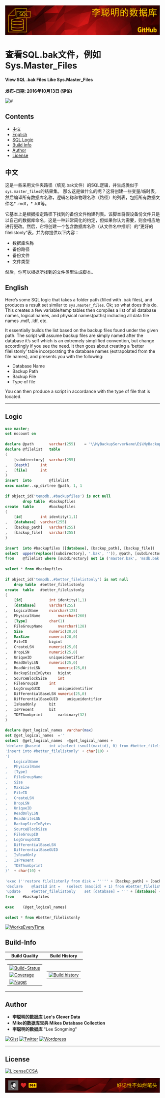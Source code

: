 ![CLEVER DATA GIT REPO](https://raw.githubusercontent.com/LiCongMingDeShujuku/git-resources/master/0-clever-data-github.png "李聪明的数据库")

# 查看SQL.bak文件，例如Sys.Master_Files
#### View SQL .bak Files Like Sys.Master_Files
**发布-日期: 2016年10月13日 (评论)**

![#](images/##############?raw=true "#")

## Contents

- [中文](#中文)
- [English](#English)
- [SQL Logic](#Logic)
- [Build Info](#Build-Info)
- [Author](#Author)
- [License](#License) 


## 中文
这是一些采用文件夹路径（填充.bak文件）的SQL逻辑，并生成类似于`sys.master_files`的结果集。
那么这是做什么的呢？这将创建一些变量/临时表，然后编译所有数据库名称，逻辑名称和物理名称（路径）的列表，包括所有数据文件名* .mdf，* .ldf等。

它基本上是根据指定路径下找到的备份文件构建列表。该脚本将假设备份文件只是以自己的数据库命名，这是一种非常简化的约定，但如果你认为需要，则会相应地进行更改。然后，它将创建一个包含数据库名称（从文件名中推断）的“更好的filelistonly”表，并为你提供以下内容：

- 数据库名称
- 备份路径
- 备份文件
- 文件类型

然后，你可以根据所找到的文件类型生成脚本。



## English
Here’s some SQL logic that takes a folder path (filled with .bak files), and produces a result set similar to `sys.master_files`.
Ok; so what does this do. This creates a few variable/temp tables then compiles a list of all database names, logical names, and physical names(paths) including all data file names .mdf, .ldf, etc.

It essentially builds the list based on the backup files found under the given path. The script will assume backup files are simply named after the database it’s self which is an extremely simplified convention, but change accordingly if you see the need. It then goes about creating a ‘better filelistonly’ table incorporating the database names (extrapolated from the file names), and presents you with the following:

- Database Name
- Backup Path
- Backup File
- Type of file

You can then produce a script in accordance with the type of file that is located. 


---
## Logic
```SQL
use master;
set nocount on
 
declare @path       varchar(255)    = '\\MyBackupServerName\E$\MyBackupFolder'
declare @filelist   table
(
    [subdirectory]  varchar(255)
,   [depth]     int
,   [file]      int
)
insert  into        @filelist
exec master..xp_dirtree @path, 1, 1
 
if object_id('tempdb..#backupfiles') is not null
        drop table  #backupfiles
create  table       #backupfiles
(
    [id]        int identity(1,1)
,   [database]  varchar(255)
,   [backup_path]   varchar(255)
,   [backup_file]   varchar(255)
)
 
insert  into #backupfiles ([database], [backup_path], [backup_file])
select  upper(replace([subdirectory], '.bak', '')), @path, [subdirectory]
from    @filelist where [subdirectory] not in ('master.bak', 'msdb.bak', 'model.bak')
 
select * from #backupfiles
 
if object_id('tempdb..#better_filelistonly') is not null
    drop table  #better_filelistonly
create  table   #better_filelistonly
(
    [id]            int identity(1,1)
,   [database]      varchar(255)
,   LogicalName     nvarchar(128)
,   PhysicalName        nvarchar(260)
,   [Type]          char(1)
,   FileGroupName       nvarchar(128)
,   Size            numeric(20,0)
,   MaxSize         numeric(20,0)
,   FileID          bigint
,   CreateLSN       numeric(25,0)
,   DropLSN         numeric(25,0)
,   UniqueID        uniqueidentifier
,   ReadOnlyLSN     numeric(25,0)
,   ReadWriteLSN        numeric(25,0)
,   BackupSizeInBytes   bigint
,   SourceBlockSize     int
,   FileGroupID     int
,   LogGroupGUID        uniqueidentifier
,   DifferentialBaseLSN numeric(25,0)
,   DifferentialBaseGUID    uniqueidentifier
,   IsReadOnly      bit
,   IsPresent       bit
,   TDEThumbprint       varbinary(32) 
)
 
declare @get_logical_names  varchar(max)
set @get_logical_names  =''
select  @get_logical_names  =@get_logical_names +
'declare @baseid    int =(select isnull(max(id), 0) from #better_filelistonly)' + char(10) +
'insert into #better_filelistonly' + char(10) +
'(
    LogicalName
,   PhysicalName
,   [Type]
,   FileGroupName
,   Size
,   MaxSize
,   FileID
,   CreateLSN
,   DropLSN
,   UniqueID
,   ReadOnlyLSN
,   ReadWriteLSN
,   BackupSizeInBytes
,   SourceBlockSize
,   FileGroupID
,   LogGroupGUID
,   DifferentialBaseLSN
,   DifferentialBaseGUID
,   IsReadOnly
,   IsPresent
,   TDEThumbprint
)'  + char(10) + 
 
'exec (''restore filelistonly from disk = ''''' + [backup_path] + [backup_file] + ''''''');' + char(10) +
'declare    @lastid int =   (select (max(id) + 1) from #better_filelistonly)' + char(10) +
'update     #better_filelistonly    set [database] = ''' + [database] + ''' where [id] between @baseid and @lastid' + char(10) + 'go' + char(10) + char(10)
from    #backupfiles
 
exec    (@get_logical_names)
 
select * from #better_filelistonly


```



[![WorksEveryTime](https://forthebadge.com/images/badges/60-percent-of-the-time-works-every-time.svg)](https://shitday.de/)

## Build-Info

| Build Quality | Build History |
|--|--|
|<table><tr><td>[![Build-Status](https://ci.appveyor.com/api/projects/status/pjxh5g91jpbh7t84?svg?style=flat-square)](#)</td></tr><tr><td>[![Coverage](https://coveralls.io/repos/github/tygerbytes/ResourceFitness/badge.svg?style=flat-square)](#)</td></tr><tr><td>[![Nuget](https://img.shields.io/nuget/v/TW.Resfit.Core.svg?style=flat-square)](#)</td></tr></table>|<table><tr><td>[![Build history](https://buildstats.info/appveyor/chart/tygerbytes/resourcefitness)](#)</td></tr></table>|

## Author

- **李聪明的数据库 Lee's Clever Data**
- **Mike的数据库宝典 Mikes Database Collection**
- **李聪明的数据库** "Lee Songming"

[![Gist](https://img.shields.io/badge/Gist-李聪明的数据库-<COLOR>.svg)](https://gist.github.com/congmingshuju)
[![Twitter](https://img.shields.io/badge/Twitter-mike的数据库宝典-<COLOR>.svg)](https://twitter.com/mikesdatawork?lang=en)
[![Wordpress](https://img.shields.io/badge/Wordpress-mike的数据库宝典-<COLOR>.svg)](https://mikesdatawork.wordpress.com/)

---
## License
[![LicenseCCSA](https://img.shields.io/badge/License-CreativeCommonsSA-<COLOR>.svg)](https://creativecommons.org/share-your-work/licensing-types-examples/)

![Lee Songming](https://raw.githubusercontent.com/LiCongMingDeShujuku/git-resources/master/1-clever-data-github.png "李聪明的数据库")

